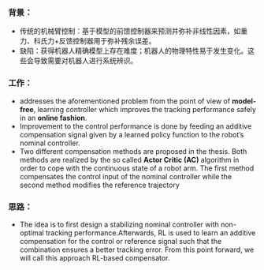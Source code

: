 ### 背景：

* 传统的机械臂控制：基于模型的前馈控制器来预测并弥补非线性因素，如重力、科氏力+反馈控制器用于弥补残余误差。
* 缺陷：获得机器人精确模型上存在难度；机器人的物理特性易于发生变化。这些会导致需要对机器人进行系统辨识。

### 工作：

* addresses the aforementioned problem from the point of view of **model-free**, learning controller which improves the tracking performance safely in an **online fashion**. 
* Improvement to the control performance is done by feeding an additive compensation signal given by a learned policy function to the robot’s nominal controller.
* Two different compensation methods are proposed in the thesis. Both methods are realized by the so called **Actor Critic \(AC\)** algorithm in order to cope with the continuous state of a robot arm. The first method compensates the control input of the nominal controller while the second method modifies the reference trajectory

### 思路：

* The idea is to first design a stabilizing nominal controller with non-optimal tracking performance.Afterwards, RL is used to learn an additive compensation for the control or reference signal such that the combination ensures a better tracking error. From this point forward, we will call this approach RL-based compensator.




